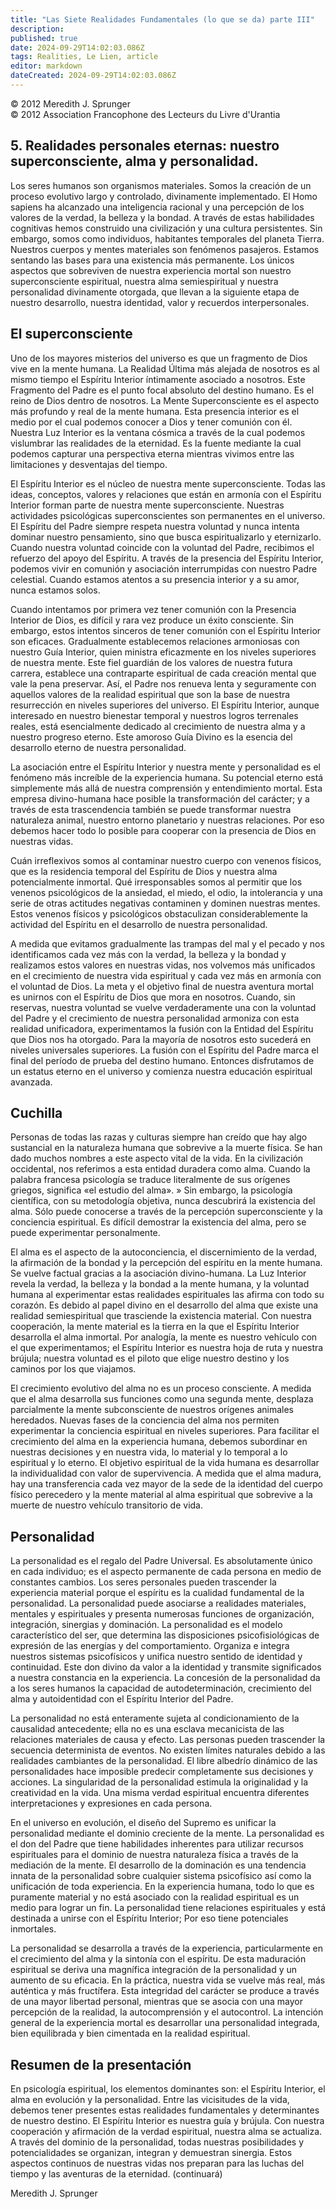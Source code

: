 ```yaml
---
title: "Las Siete Realidades Fundamentales (lo que se da) parte III"
description: 
published: true
date: 2024-09-29T14:02:03.086Z
tags: Realities, Le Lien, article
editor: markdown
dateCreated: 2024-09-29T14:02:03.086Z
---
```


<p class="v-card tema v-sheet--gris claro aclarar-3 px-2">© 2012 Meredith J. Sprunger<br>© 2012 Association Francophone des Lecteurs du Livre d'Urantia</p>


## 5. Realidades personales eternas: nuestro superconsciente, alma y personalidad.

Los seres humanos son organismos materiales. Somos la creación de un proceso evolutivo largo y controlado, divinamente implementado. El Homo sapiens ha alcanzado una inteligencia racional y una percepción de los valores de la verdad, la belleza y la bondad. A través de estas habilidades cognitivas hemos construido una civilización y una cultura persistentes. Sin embargo, somos como individuos, habitantes temporales del planeta Tierra. Nuestros cuerpos y mentes materiales son fenómenos pasajeros. Estamos sentando las bases para una existencia más permanente. Los únicos aspectos que sobreviven de nuestra experiencia mortal son nuestro superconsciente espiritual, nuestra alma semiespiritual y nuestra personalidad divinamente otorgada, que llevan a la siguiente etapa de nuestro desarrollo, nuestra identidad, valor y recuerdos interpersonales.

## El superconsciente

Uno de los mayores misterios del universo es que un fragmento de Dios vive en la mente humana. La Realidad Última más alejada de nosotros es al mismo tiempo el Espíritu Interior íntimamente asociado a nosotros. Este Fragmento del Padre es el punto focal absoluto del destino humano. Es el reino de Dios dentro de nosotros. La Mente Superconsciente es el aspecto más profundo y real de la mente humana. Esta presencia interior es el medio por el cual podemos conocer a Dios y tener comunión con él. Nuestra Luz Interior es la ventana cósmica a través de la cual podemos vislumbrar las realidades de la eternidad. Es la fuente mediante la cual podemos capturar una perspectiva eterna mientras vivimos entre las limitaciones y desventajas del tiempo.

El Espíritu Interior es el núcleo de nuestra mente superconsciente. Todas las ideas, conceptos, valores y relaciones que están en armonía con el Espíritu Interior forman parte de nuestra mente superconsciente. Nuestras actividades psicológicas superconscientes son permanentes en el universo. El Espíritu del Padre siempre respeta nuestra voluntad y nunca intenta dominar nuestro pensamiento, sino que busca espiritualizarlo y eternizarlo. Cuando nuestra voluntad coincide con la voluntad del Padre, recibimos el refuerzo del apoyo del Espíritu. A través de la presencia del Espíritu Interior, podemos vivir en comunión y asociación interrumpidas con nuestro Padre celestial. Cuando estamos atentos a su presencia interior y a su amor, nunca estamos solos.

Cuando intentamos por primera vez tener comunión con la Presencia Interior de Dios, es difícil y rara vez produce un éxito consciente. Sin embargo, estos intentos sinceros de tener comunión con el Espíritu Interior son eficaces. Gradualmente establecemos relaciones armoniosas con nuestro Guía Interior, quien ministra eficazmente en los niveles superiores de nuestra mente. Este fiel guardián de los valores de nuestra futura carrera, establece una contraparte espiritual de cada creación mental que vale la pena preservar. Así, el Padre nos renueva lenta y seguramente con aquellos valores de la realidad espiritual que son la base de nuestra resurrección en niveles superiores del universo. El Espíritu Interior, aunque interesado en nuestro bienestar temporal y nuestros logros terrenales reales, está esencialmente dedicado al crecimiento de nuestra alma y a nuestro progreso eterno. Este amoroso Guía Divino es la esencia del desarrollo eterno de nuestra personalidad.

La asociación entre el Espíritu Interior y nuestra mente y personalidad es el fenómeno más increíble de la experiencia humana. Su potencial eterno está simplemente más allá de nuestra comprensión y entendimiento mortal. Esta empresa divino-humana hace posible la transformación del carácter; y a través de esta trascendencia también se puede transformar nuestra naturaleza animal, nuestro entorno planetario y nuestras relaciones. Por eso debemos hacer todo lo posible para cooperar con la presencia de Dios en nuestras vidas.

Cuán irreflexivos somos al contaminar nuestro cuerpo con venenos físicos, que es la residencia temporal del Espíritu de Dios y nuestra alma potencialmente inmortal. Qué irresponsables somos al permitir que los venenos psicológicos de la ansiedad, el miedo, el odio, la intolerancia y una serie de otras actitudes negativas contaminen y dominen nuestras mentes. Estos venenos físicos y psicológicos obstaculizan considerablemente la actividad del Espíritu en el desarrollo de nuestra personalidad.

A medida que evitamos gradualmente las trampas del mal y el pecado y nos identificamos cada vez más con la verdad, la belleza y la bondad y realizamos estos valores en nuestras vidas, nos volvemos más unificados en el crecimiento de nuestra vida espiritual y cada vez más en armonía con el voluntad de Dios. La meta y el objetivo final de nuestra aventura mortal es unirnos con el Espíritu de Dios que mora en nosotros. Cuando, sin reservas, nuestra voluntad se vuelve verdaderamente una con la voluntad del Padre y el crecimiento de nuestra personalidad armoniza con esta realidad unificadora, experimentamos la fusión con la Entidad del Espíritu que Dios nos ha otorgado. Para la mayoría de nosotros esto sucederá en niveles universales superiores. La fusión con el Espíritu del Padre marca el final del período de prueba del destino humano. Entonces disfrutamos de un estatus eterno en el universo y comienza nuestra educación espiritual avanzada.

## Cuchilla

Personas de todas las razas y culturas siempre han creído que hay algo sustancial en la naturaleza humana que sobrevive a la muerte física. Se han dado muchos nombres a este aspecto vital de la vida. En la civilización occidental, nos referimos a esta entidad duradera como alma. Cuando la palabra francesa psicología se traduce literalmente de sus orígenes griegos, significa «el estudio del alma». » Sin embargo, la psicología científica, con su metodología objetiva, nunca descubrirá la existencia del alma. Sólo puede conocerse a través de la percepción superconsciente y la conciencia espiritual. Es difícil demostrar la existencia del alma, pero se puede experimentar personalmente.

El alma es el aspecto de la autoconciencia, el discernimiento de la verdad, la afirmación de la bondad y la percepción del espíritu en la mente humana. Se vuelve factual gracias a la asociación divino-humana. La Luz Interior revela la verdad, la belleza y la bondad a la mente humana, y la voluntad humana al experimentar estas realidades espirituales las afirma con todo su corazón. Es debido al papel divino en el desarrollo del alma que existe una realidad semiespiritual que trasciende la existencia material. Con nuestra cooperación, la mente material es la tierra en la que el Espíritu Interior desarrolla el alma inmortal. Por analogía, la mente es nuestro vehículo con el que experimentamos; el Espíritu Interior es nuestra hoja de ruta y nuestra brújula; nuestra voluntad es el piloto que elige nuestro destino y los caminos por los que viajamos.

El crecimiento evolutivo del alma no es un proceso consciente. A medida que el alma desarrolla sus funciones como una segunda mente, desplaza parcialmente la mente subconsciente de nuestros orígenes animales heredados. Nuevas fases de la conciencia del alma nos permiten experimentar la conciencia espiritual en niveles superiores. Para facilitar el crecimiento del alma en la experiencia humana, debemos subordinar en nuestras decisiones y en nuestra vida, lo material y lo temporal a lo espiritual y lo eterno. El objetivo espiritual de la vida humana es desarrollar la individualidad con valor de supervivencia. A medida que el alma madura, hay una transferencia cada vez mayor de la sede de la identidad del cuerpo físico perecedero y la mente material al alma espiritual que sobrevive a la muerte de nuestro vehículo transitorio de vida.

## Personalidad

La personalidad es el regalo del Padre Universal. Es absolutamente único en cada individuo; es el aspecto permanente de cada persona en medio de constantes cambios. Los seres personales pueden trascender la experiencia material porque el espíritu es la cualidad fundamental de la personalidad. La personalidad puede asociarse a realidades materiales, mentales y espirituales y presenta numerosas funciones de organización, integración, sinergias y dominación. La personalidad es el modelo característico del ser, que determina las disposiciones psicofisiológicas de expresión de las energías y del comportamiento. Organiza e integra nuestros sistemas psicofísicos y unifica nuestro sentido de identidad y continuidad. Este don divino da valor a la identidad y transmite significados a nuestra constancia en la experiencia. La concesión de la personalidad da a los seres humanos la capacidad de autodeterminación, crecimiento del alma y autoidentidad con el Espíritu Interior del Padre.

La personalidad no está enteramente sujeta al condicionamiento de la causalidad antecedente; ella no es una esclava mecanicista de las relaciones materiales de causa y efecto. Las personas pueden trascender la secuencia determinista de eventos. No existen límites naturales debido a las realidades cambiantes de la personalidad. El libre albedrío dinámico de las personalidades hace imposible predecir completamente sus decisiones y acciones. La singularidad de la personalidad estimula la originalidad y la creatividad en la vida. Una misma verdad espiritual encuentra diferentes interpretaciones y expresiones en cada persona.

En el universo en evolución, el diseño del Supremo es unificar la personalidad mediante el dominio creciente de la mente. La personalidad es el don del Padre que tiene habilidades inherentes para utilizar recursos espirituales para el dominio de nuestra naturaleza física a través de la mediación de la mente. El desarrollo de la dominación es una tendencia innata de la personalidad sobre cualquier sistema psicofísico así como la unificación de toda experiencia. En la experiencia humana, todo lo que es puramente material y no está asociado con la realidad espiritual es un medio para lograr un fin. La personalidad tiene relaciones espirituales y está destinada a unirse con el Espíritu Interior; Por eso tiene potenciales inmortales.

La personalidad se desarrolla a través de la experiencia, particularmente en el crecimiento del alma y la sintonía con el espíritu. De esta maduración espiritual se deriva una magnífica integración de la personalidad y un aumento de su eficacia. En la práctica, nuestra vida se vuelve más real, más auténtica y más fructífera. Esta integridad del carácter se produce a través de una mayor libertad personal, mientras que se asocia con una mayor percepción de la realidad, la autocomprensión y el autocontrol. La intención general de la experiencia mortal es desarrollar una personalidad integrada, bien equilibrada y bien cimentada en la realidad espiritual.

## Resumen de la presentación

En psicología espiritual, los elementos dominantes son: el Espíritu Interior, el alma en evolución y la personalidad. Entre las vicisitudes de la vida, debemos tener presentes estas realidades fundamentales y determinantes de nuestro destino. El Espíritu Interior es nuestra guía y brújula. Con nuestra cooperación y afirmación de la verdad espiritual, nuestra alma se actualiza. A través del dominio de la personalidad, todas nuestras posibilidades y potencialidades se organizan, integran y demuestran sinergia. Estos aspectos continuos de nuestras vidas nos preparan para las luchas del tiempo y las aventuras de la eternidad. (continuará)

Meredith J. Sprunger

